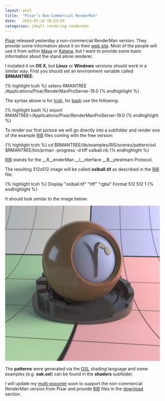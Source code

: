 ```yaml
---
layout: post
title:  "Pixar’s Non-Commercial RenderMan"
date:   2015-03-24 10:23:54
categories: jekyll rendering renderman
---
```


[Pixar][Pixar] released yesterday a non-commercial RenderMan
version. They provide some information about it on their [web
site][nc-prman]. Most of the people will use it from within
[Maya][Maya] or [Katana][Katana], but I want to provide some basic
information about the stand alone renderer.

I installed it on __OS X__, but __Linux__ or __Windows__ versions
should work in a similar way. First you should set an environment
variable called __$RMANTREE__:

{% highlight tcsh %}
setenv RMANTREE /Applications/Pixar/RenderManProServer-19.0
{% endhighlight %}

The syntax above is for [tcsh][tcsh], for [bash][bash] use the
following:

{% highlight bash %}
export RMANTREE=/Applications/Pixar/RenderManProServer-19.0
{% endhighlight %}

To render our first picture we will go directly into a subfolder and
render one of the example [RIB][RIB] files coming with the free
version:

{% highlight tcsh %}
cd $RMANTREE/lib/examples/RIS/scenes/pattern/osl
$RMANTREE/bin/prman -progress -d tiff oslball.rib
{% endhighlight %}

[RIB][RIB] stands for the __R__enderMan __I__nterface __B__ytestream
Protocol.

The resulting 512x512 image will be called __oslball.tif__ as
described in the [RIB][RIB] file:

{% highlight tcsh %}
Display "oslball.tif" "tiff" "rgba"
Format 512 512 1
{% endhighlight %}

It should look similar to the image below:

<p class="text-center"><img src="/assets/oslball.png" alt="RenderMan
using OSL patterns."  width="512" class="img-thumbnail"/></p>

The __patterns__ were generated via the [OSL][OSL] shading language
and some examples (e.g. __oak.osl__) can be found in the __shaders__
subfolder.

I will update my [multi-exporter][multi_exporter] soon to support the
non-commercial RenderMan version from Pixar and provide [RIB][RIB]
files in the [download][download] section.

[Pixar]:          http://www.pixar.com
[nc-prman]:       http://renderman.pixar.com/view/non-commercial-renderman
[Maya]:           http://www.autodesk.com/products/maya/overview
[Katana]:         http://www.thefoundry.co.uk/products/katana
[tcsh]:           https://en.wikipedia.org/wiki/Tcsh
[bash]:           https://en.wikipedia.org/wiki/Bash_%28Unix_shell%29
[RIB]:            http://renderman.pixar.com/resources/current/RenderMan/ribBinding.html
[multi_exporter]: https://bitbucket.org/wahn/blender-add-ons/wiki/Home
[OSL]:            http://opensource.imageworks.com/?p=osl
[download]:       https://www.janwalter.org/download
